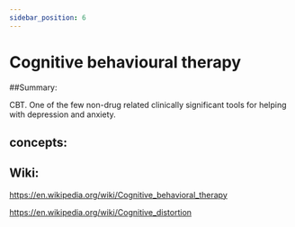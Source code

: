 ```yaml
---
sidebar_position: 6
---
```


# Cognitive behavioural therapy

##Summary: 

CBT. One of the few non-drug related clinically significant tools for helping
with depression and anxiety.

## concepts:




## Wiki:

https://en.wikipedia.org/wiki/Cognitive_behavioral_therapy

https://en.wikipedia.org/wiki/Cognitive_distortion



